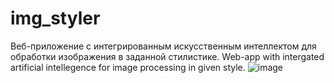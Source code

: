 # img_styler
Веб-приложение с интегрированным искусственным интеллектом для обработки изображения в заданной стилистике. Web-app with intergated artificial intellegence for image processing in given style.
![image](https://github.com/MarusiaTitova/img_styler/assets/86558855/0cf75fef-2a73-4c8b-b1c2-d4848818956b)


